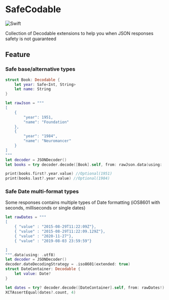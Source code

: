 # SafeCodable

![Swift](https://github.com/osrufung/SafeCodable/workflows/Swift/badge.svg)

Collection of Decodable extensions to help you when JSON responses safety is not guaranteed


## Feature

### Safe base/alternative types

```swift
struct Book: Decodable {
    let year: Safe<Int, String>
    let name: String
}

let rawJson = """
[
    {
        "year": 1951,
        "name": "Foundation"
    },
    {
        "year": "1984",
        "name": "Neuromancer"
    }
]
"""
let decoder = JSONDecoder()
let books = try decoder.decode([Book].self, from: rawJson.data(using: .utf8)!)

print(books.first?.year.value) //Optional(1951)
print(books.last?.year.value) //Optional(1984)
```
### Safe Date multi-format types

Some responses contains multiple types of Date formatting (iOS8601 with seconds, milliseconds or single dates)
```swift
let rawDates = """
[
    { "value" : "2015-08-29T11:22:09Z"},
    { "value" : "2015-08-29T11:22:09.129Z"},
    { "value" : "2020-11-27"},
    { "value" : "2019-08-03 23:59:59"}

]
""".data(using: .utf8)
let decoder = JSONDecoder()
decoder.dateDecodingStrategy = .iso8601(extended: true)
struct DateContainer: Decodable {
    let value: Date?
}

let dates = try? decoder.decode([DateContainer].self, from: rawDates!)
XCTAssertEqual(dates?.count, 4)
```

